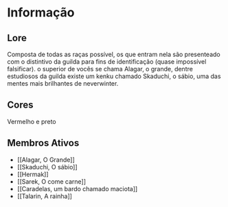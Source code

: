 # Informação

## Lore

Composta de todas as raças possível, os que entram nela são presenteado com o distintivo da guilda para fins de identificação (quase impossível falsificar). o superior de vocês se chama Alagar, o grande, dentre estudiosos da guilda existe um kenku chamado Skaduchi, o sábio, uma das mentes mais brilhantes de neverwinter.

## Cores
Vermelho e preto

## Membros Ativos

- [[Alagar, O Grande]]
- [[Skaduchi, O sábio]]
- [[Hermak]]
- [[Sarek, O come carne]]
- [[Caradelas, um bardo chamado maciota]]
- [[Talarin, A rainha]]

